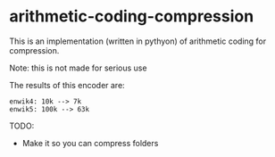 # arithmetic-coding-compression

This is an implementation (written in pythyon) of arithmetic coding for compression.

Note: this is not made for serious use

The results of this encoder are:

```
enwik4: 10k --> 7k
enwik5: 100k --> 63k
```

TODO:
  - Make it so you can compress folders

